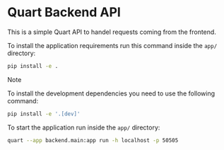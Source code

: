 # Quart Backend API

This is a simple Quart API to handel requests coming from the frontend.

To install the application requirements run this command inside the `app/` directory:

```bash
pip install -e .
```

> [!NOTE]
> To install the development dependencies you need to use the following command:
>
> ```bash
> pip install -e '.[dev]'
> ```
>

To start the application run inside the `app/` directory:

```bash
quart --app backend.main:app run -h localhost -p 50505
```
